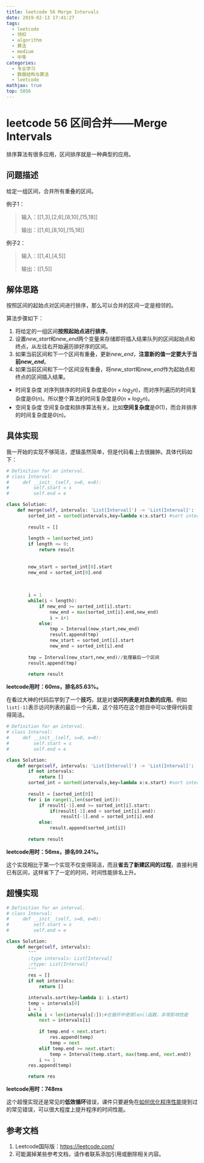 ```yaml
---
title: leetcode 56 Merge Intervals
date: 2019-02-13 17:41:27
tags:
  - leetcode
  - 领扣
  - algorithm
  - 算法
  - medium
  - 中等
categories:
  - 专业学习
  - 数据结构与算法
  - leetcode
mathjax: true
top: 5056
---
```


# leetcode 56 区间合并——Merge Intervals

排序算法有很多应用，区间排序就是一种典型的应用。

## 问题描述

给定一组区间，合并所有重叠的区间。

例子1：

> 输入：[[1,3],[2,6],[8,10],[15,18]]
>
> 输出：[[1,6],[8,10],[15,18]]

例子2：

> 输入：[[1,4],[4,5]]
>
> 输出：[[1,5]]

<!--more-->

## 解体思路

按照区间的起始点对区间进行排序，那么可以合并的区间一定是相邻的。

算法步骤如下：

1. 将给定的一组区间**按照起始点进行排序**。
2. 设置*new_start*和*new_end*两个变量来存储即将插入结果队列的区间起始点和终点，从左往右开始遍历排好序的区间。
3. 如果当前区间和下一个区间有重叠，更新*new_end*，**注意新的值一定要大于当前*new_end***。
4. 如果当前区间和下一个区间没有重叠，将*new_start*和*new_end*作为起始点和终点的区间插入结果。

* 时间复杂度
  对序列排序的时间复杂度是$\Theta(n \times log_2{n})$，而对序列遍历的时间复杂度是$\Theta(n)$。所以整个算法的时间复杂度是$\Theta(n \times log_2{n})$。
* 空间复杂度
  空间复杂度和排序算法有关。比如**空间复杂度**是$\Theta(1)$，而合并排序的时间复杂度是$\Theta(n)$。



## 具体实现

我一开始的实现不够简洁，逻辑虽然简单，但是代码看上去很臃肿。具体代码如下：

```python
# Definition for an interval.
# class Interval:
#     def __init__(self, s=0, e=0):
#         self.start = s
#         self.end = e

class Solution:
    def merge(self, intervals: 'List[Interval]') -> 'List[Interval]':
        sorted_int = sorted(intervals,key=lambda x:x.start) #sort intervals by start
        
        result = []
        
        length = len(sorted_int)
        if length <= 0:
            return result
        
        
        new_start = sorted_int[0].start
        new_end = sorted_int[0].end
        
        
        
        i = 1
        while(i < length):
            if new_end >= sorted_int[i].start:
                new_end = max(sorted_int[i].end,new_end)
                i = i+1
            else:
                tmp = Interval(new_start,new_end)
                result.append(tmp)
                new_start = sorted_int[i].start
                new_end = sorted_int[i].end
                
        tmp = Interval(new_start,new_end)//处理最后一个区间
        result.append(tmp)
            
        return result
```

**leetcode用时：60ms，排名85.63%。**

在看过大神的代码后学到了一个**技巧**，就是对**访问列表是对负数的应用**。例如`list[-1]`表示访问列表的最后一个元素，这个技巧在这个题目中可以使得代码变得简洁。

```python
# Definition for an interval.
# class Interval:
#     def __init__(self, s=0, e=0):
#         self.start = s
#         self.end = e

class Solution:
    def merge(self, intervals: 'List[Interval]') -> 'List[Interval]':
        if not intervals:
            return []
        sorted_int = sorted(intervals,key=lambda x:x.start) #sort intervals by start
        
        result = [sorted_int[0]]
        for i in range(1,len(sorted_int)):
            if result[-1].end >= sorted_int[i].start:
                if(result[-1].end < sorted_int[i].end):
                    result[-1].end = sorted_int[i].end
            else:
                result.append(sorted_int[i])
                
        return result
```

**leetcode用时：56ms，排名99.24%。**

这个实现相比于第一个实现不仅变得简洁，而且**省去了新建区间的过程**，直接利用已有区间，这样省下了一定的时间，时间性能排名上升。


## 超慢实现

```python
# Definition for an interval.
# class Interval:
#     def __init__(self, s=0, e=0):
#         self.start = s
#         self.end = e

class Solution:
    def merge(self, intervals):
        """
        :type intervals: List[Interval]
        :rtype: List[Interval]
        """
        res = []
        if not intervals:
            return []

        intervals.sort(key=lambda i: i.start)
        temp = intervals[0]
        i = 1
        while i < len(intervals[:]):#在循环中使用len()函数，非常影响性能
            next = intervals[i]
            
            if temp.end < next.start:
                res.append(temp)
                temp = next
            elif temp.end >= next.start:
                temp = Interval(temp.start, max(temp.end, next.end))
            i += 1
        res.append(temp)

        return res
```

**leetcode用时：748ms**

这个超慢实现还是常见的**低效循环**错误，课件只要避免在[如何优化程序性能](https://freshmanhaner.github.io/2018/10/05/%E5%A6%82%E4%BD%95%E4%BC%98%E5%8C%96%E7%A8%8B%E5%BA%8F%E6%80%A7%E8%83%BD/#more)提到过的常见错误，可以很大程度上提升程序的时间性能。

## 参考文档

1. Leetcode国际版：https://leetcode.com/
2. 可能漏掉某些参考文档，请作者联系添加引用或删除相关内容。
